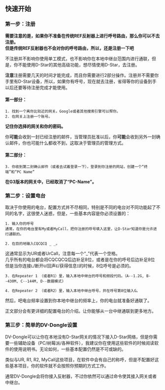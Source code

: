 ## 快速开始
### 第一步：注册

**需要注意的是，如果你不准备在传统REF反射器上进行呼号路由，那么你可以不去注册。**  
**但是传统REF反射器也不会对你的呼号路由，所以，还是注册一下吧**  

不注册并不影响你使用单工模式，也不影响你在本地中继台范围内进行通联，但是，你不能使用D-Star的其他高级功能，想尽情使用D-Star，去注册。  
  
**注意**注册需要几天的时间才能完成，而且你需要进行2部分操作。注册并不需要你手里有D-Star设备，所以，如果你有呼号，现在就去注册，省得等你的设备到手以后还要等待注册完成才能使用。

  #### 第一部分：
    1. 找到一个离你比较近的网关。Google或者其他搜索引擎可以帮你。  
    2. 在网关上注册一个账号。  
   **记住你选择的网关和你的密码。**  
   
   你**可能**会收到一封已经注册的邮件，当管理员批准以后，你**可能**会收到另外一封确认邮件，你也可能什么都收不到，这取决于管理员的管理方式。
     
  #### 第二部分：
    3. 你收到第二封确认邮件（或者去试着登录一下），登录到你注册的网站，创建一个“终端”和“PC Name”
   **在G3版本的网关中，已经取消了“PC-Name”。**  
   
### 第二步：设置电台  
  
  取决于你使用的电台，配置方式并不尽相同，特别是不同的电台对不同功能起了不同的名字，这很使人迷惑，但是，一些基本内容是你必须设置的：
    
    1. 输入你的呼号
    通常，在你的电台里有My或者MyCall，把你注册的呼号填入这里，让D-Star知道你是允许进行通联的。  
    
    2. 在目的地输入CQCQCQ _ _。
   这通常显示为UR或者UrCall，注意每一个“_”代表一个空格。  
   几乎所有的电台都会将CQCQCQ后边补足8位，或者是在你的呼号后边补足8位  
   但是当你连接`L`/断开`U`/回声`E`/获得信息`I`的时候，8位呼号是必须的。
    
    3. 在Repeater 1 （或者R1）里，输入本地中继台的呼号和频段代码。（A--1.2G, B--430M, C--144M, D--数据模式)
    
    4. 在Repeater 2 （或者R2）里，输入本地中继台呼号，并在呼号第8位输入G。
    
  然后，吧电台频率设置到你本地中继台的频率上，你的电台就准备好通联了。  
  
正文部分会有更详细的配置电台的介绍。让你能够从一台中继通联到更多地方。

### 第三步：简单的DV-Dongle设置
  DV-Dongle可以让你在本地没有D-Star网关的情况下接入D-Star网络，但是你需要一些辅助设备（PC/树莓派/各种软件），我建议你在使用这些软件的时候阅读软件的使用说明书。无论如何，一些基本配置仍然是不可或缺的。  
  
  类似与UR, R1, R2, MyCall这些项目，在软件中会有自己的称呼，但是不配置好这些基本项目，你的软件就不会按照你预期的方式工作。  
  
  通常DV-Dongle会将你接入反射器，不过你依然可以通过命令使其接入网关或者中继台。
  
  
